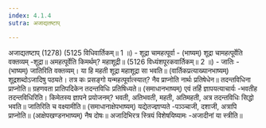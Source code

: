 ```yaml
---
index: 4.1.4
sutra: अजाद्यतष्टाप्

---
```

अजाद्यतष्टाप् (1278) (5125 विधिवार्तिकम्॥ 1 ॥) - शूद्रा चामहत्पूर्वा - (भाष्यम्) शूद्रा चामहत्पूर्वेति वक्तव्यम् -शूद्रा॥ अमहत्पूर्वेति किमर्थम्? महाशूद्री॥ (5126 विध्यंशपूरकवार्तिकम्॥ 2 ॥) - जातिः - (भाष्यम्) जातिरिति वक्तव्यम्। या हि महती शूद्रा महाशूद्रा सा भवति॥ (वार्तिकप्रत्याख्यानभाष्यम्) शूद्रशब्दोऽजादिषु पठ्यते। तत्र कः प्रसङ्गो यन्महत्पूर्वात्स्यात्? नैव प्राप्नोति नार्थः प्रतिषेधेन॥ तदन्तविधिना प्राप्नोति॥ ग्रहणवता प्रातिपदिकेन तदन्तविधिः प्रतिषिध्यते॥ (समाधानभाष्यम्) एवं तर्हि ज्ञापयत्याचार्यः -भवतीह तदन्तविधिरिति। किमेतस्य ज्ञापने प्रयोजनम्? भवती, अतिभवती, महती, अतिमहती, अत्र तदन्तविधिः सिद्धो भवति॥ जातिरिति च वक्ष्यामीति॥ (समाधानाक्षेपभाष्यम्) यद्येतज्ज्ञाप्यते -पञ्ञ्चाजी, दशाजी, अत्रापि प्राप्नोति॥ (आक्षेपखण्डनभाष्यम्) नैष दोषः॥ अजादिभिरत्र स्त्रियं विशेषयिष्यामः -अजादीनां या स्त्रीति॥